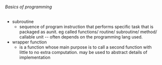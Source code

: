 ###### Basics of programming


- subroutine 
    + sequence of program instruction that performs specific task that is packaged as aunit. eg called functions/ routine/ subroutine/ method/ callable unit -- often depends on the programming lang used.
- wrapper function
    + is a function whose main purpose is to call a second function with little to no extra computation. may be used to abstract details of implementation